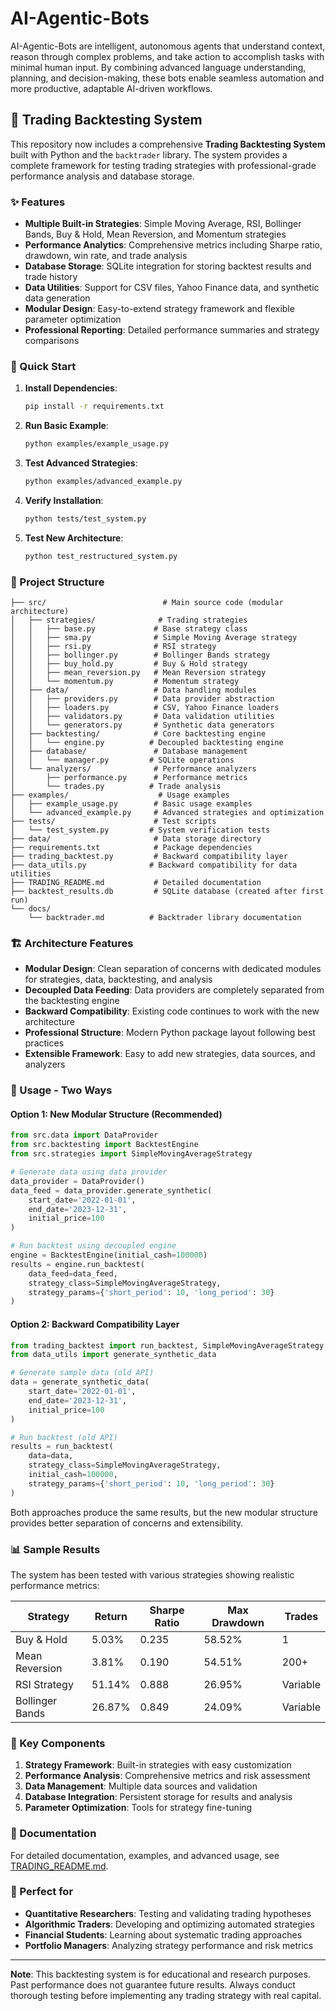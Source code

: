 # AI-Agentic-Bots
AI-Agentic-Bots are intelligent, autonomous agents that understand context, reason through complex problems, and take action to accomplish tasks with minimal human input. By combining advanced language understanding, planning, and decision-making, these bots enable seamless automation and more productive, adaptable AI-driven workflows.

## 🚀 Trading Backtesting System

This repository now includes a comprehensive **Trading Backtesting System** built with Python and the `backtrader` library. The system provides a complete framework for testing trading strategies with professional-grade performance analysis and database storage.

### ✨ Features

- **Multiple Built-in Strategies**: Simple Moving Average, RSI, Bollinger Bands, Buy & Hold, Mean Reversion, and Momentum strategies
- **Performance Analytics**: Comprehensive metrics including Sharpe ratio, drawdown, win rate, and trade analysis
- **Database Storage**: SQLite integration for storing backtest results and trade history
- **Data Utilities**: Support for CSV files, Yahoo Finance data, and synthetic data generation
- **Modular Design**: Easy-to-extend strategy framework and flexible parameter optimization
- **Professional Reporting**: Detailed performance summaries and strategy comparisons

### 🏁 Quick Start

1. **Install Dependencies**:
   ```bash
   pip install -r requirements.txt
   ```

2. **Run Basic Example**:
   ```bash
   python examples/example_usage.py
   ```

3. **Test Advanced Strategies**:
   ```bash
   python examples/advanced_example.py
   ```

4. **Verify Installation**:
   ```bash
   python tests/test_system.py
   ```

5. **Test New Architecture**:
   ```bash
   python test_restructured_system.py
   ```

### 📁 Project Structure

```
├── src/                          # Main source code (modular architecture)
│   ├── strategies/              # Trading strategies
│   │   ├── base.py             # Base strategy class
│   │   ├── sma.py              # Simple Moving Average strategy
│   │   ├── rsi.py              # RSI strategy
│   │   ├── bollinger.py        # Bollinger Bands strategy
│   │   ├── buy_hold.py         # Buy & Hold strategy
│   │   ├── mean_reversion.py   # Mean Reversion strategy
│   │   └── momentum.py         # Momentum strategy
│   ├── data/                   # Data handling modules
│   │   ├── providers.py        # Data provider abstraction
│   │   ├── loaders.py          # CSV, Yahoo Finance loaders
│   │   ├── validators.py       # Data validation utilities
│   │   └── generators.py       # Synthetic data generators
│   ├── backtesting/            # Core backtesting engine
│   │   └── engine.py          # Decoupled backtesting engine
│   ├── database/               # Database management
│   │   └── manager.py         # SQLite operations
│   └── analyzers/              # Performance analyzers
│       ├── performance.py      # Performance metrics
│       └── trades.py          # Trade analysis
├── examples/                    # Usage examples
│   ├── example_usage.py        # Basic usage examples
│   └── advanced_example.py     # Advanced strategies and optimization
├── tests/                      # Test scripts
│   └── test_system.py         # System verification tests
├── data/                       # Data storage directory
├── requirements.txt            # Package dependencies
├── trading_backtest.py         # Backward compatibility layer
├── data_utils.py              # Backward compatibility for data utilities
├── TRADING_README.md           # Detailed documentation
├── backtest_results.db         # SQLite database (created after first run)
└── docs/
    └── backtrader.md          # Backtrader library documentation
```

### 🏗️ Architecture Features

- **Modular Design**: Clean separation of concerns with dedicated modules for strategies, data, backtesting, and analysis
- **Decoupled Data Feeding**: Data providers are completely separated from the backtesting engine
- **Backward Compatibility**: Existing code continues to work with the new architecture
- **Professional Structure**: Modern Python package layout following best practices
- **Extensible Framework**: Easy to add new strategies, data sources, and analyzers

### 🔄 Usage - Two Ways

#### Option 1: New Modular Structure (Recommended)
```python
from src.data import DataProvider
from src.backtesting import BacktestEngine
from src.strategies import SimpleMovingAverageStrategy

# Generate data using data provider
data_provider = DataProvider()
data_feed = data_provider.generate_synthetic(
    start_date='2022-01-01',
    end_date='2023-12-31',
    initial_price=100
)

# Run backtest using decoupled engine
engine = BacktestEngine(initial_cash=100000)
results = engine.run_backtest(
    data_feed=data_feed,
    strategy_class=SimpleMovingAverageStrategy,
    strategy_params={'short_period': 10, 'long_period': 30}
)
```

#### Option 2: Backward Compatibility Layer
```python
from trading_backtest import run_backtest, SimpleMovingAverageStrategy
from data_utils import generate_synthetic_data

# Generate sample data (old API)
data = generate_synthetic_data(
    start_date='2022-01-01',
    end_date='2023-12-31',
    initial_price=100
)

# Run backtest (old API)
results = run_backtest(
    data=data,
    strategy_class=SimpleMovingAverageStrategy,
    initial_cash=100000,
    strategy_params={'short_period': 10, 'long_period': 30}
)
```

Both approaches produce the same results, but the new modular structure provides better separation of concerns and extensibility.

### 📊 Sample Results

The system has been tested with various strategies showing realistic performance metrics:

| Strategy | Return | Sharpe Ratio | Max Drawdown | Trades |
|----------|--------|-------------|-------------|--------|
| Buy & Hold | 5.03% | 0.235 | 58.52% | 1 |
| Mean Reversion | 3.81% | 0.190 | 54.51% | 200+ |
| RSI Strategy | 51.14% | 0.888 | 26.95% | Variable |
| Bollinger Bands | 26.87% | 0.849 | 24.09% | Variable |

### 🔧 Key Components

1. **Strategy Framework**: Built-in strategies with easy customization
2. **Performance Analysis**: Comprehensive metrics and risk assessment
3. **Data Management**: Multiple data sources and validation
4. **Database Integration**: Persistent storage for results and analysis
5. **Parameter Optimization**: Tools for strategy fine-tuning

### 📖 Documentation

For detailed documentation, examples, and advanced usage, see [TRADING_README.md](TRADING_README.md).

### 🎯 Perfect for

- **Quantitative Researchers**: Testing and validating trading hypotheses
- **Algorithmic Traders**: Developing and optimizing automated strategies
- **Financial Students**: Learning about systematic trading approaches
- **Portfolio Managers**: Analyzing strategy performance and risk metrics

---

**Note**: This backtesting system is for educational and research purposes. Past performance does not guarantee future results. Always conduct thorough testing before implementing any trading strategy with real capital.

